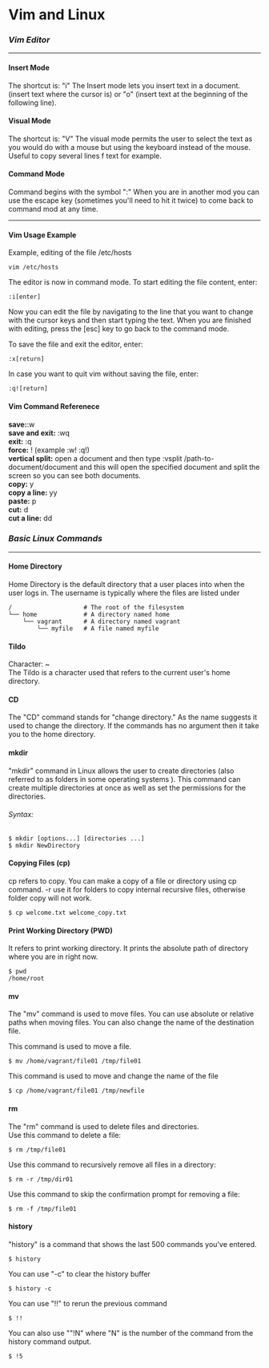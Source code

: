# **Vim and Linux**

### *Vim Editor*

-------------------------

#### Insert Mode

The shortcut is: "i"
The Insert mode lets you insert text in a document.  (insert text where the cursor is) or "o" (insert text at the beginning of the following line).

#### Visual Mode

The shortcut is: "V"
The visual mode permits the user to select the text as you would do with a mouse but using the keyboard instead of the mouse. Useful to copy several lines f text for example.

#### Command Mode

Command begins with the symbol ":"
When you are in another mod you can use the escape key (sometimes you'll need to hit it twice) to come back to command mod at any time.

------------------

#### Vim Usage Example

Example, editing of the file /etc/hosts
```
vim /etc/hosts
```

The editor is now in command mode. To start editing the file content, enter:
```
:i[enter]
```

Now you can edit the file by navigating to the line that you want to change with the cursor keys and then start typing the text. When you are finished with editing, press the [esc] key to go back to the command mode.

To save the file and exit the editor, enter:
```
:x[return]
```
In case you want to quit vim without saving the file, enter:
```
:q![return]
```

#### Vim Command Referenece

**save:**:w  
**save and exit:** :wq  
**exit:** :q  
**force:** ! (example :w! :q!)  
**vertical split:** open a document and then type :vsplit /path-to-document/document and this will open   the specified document and split the screen so you can see both documents.  
**copy:** y  
**copy a line:** yy  
**paste:** p  
**cut:** d  
**cut a line:** dd  

### *Basic Linux Commands*  
-------------------------------  

#### Home Directory
Home Directory is the default directory that a user places into when the user logs in. The username is typically where the files are listed under
```
/                    # The root of the filesystem
└── home             # A directory named home
    └── vagrant      # A directory named vagrant
        └── myfile   # A file named myfile
```

#### Tildo

Character: ~  
The Tildo is a character used that refers to the current user's home directory.

#### CD

The "CD" command stands for "change directory." As the name suggests it used to change the directory. If the commands has no argument then it take you to   the home directory.

#### mkdir

"mkdir" command in Linux allows the user to create directories (also referred to as folders in some operating systems ). This command can create multiple directories at once as well as set the permissions for the directories.
###### *Syntax:*
```
$ mkdir [options...] [directories ...]
$ mkdir NewDirectory
```
#### Copying Files (cp)
cp refers to copy. You can make a copy of a file or directory using cp command. -r use it for folders to copy internal recursive files, otherwise folder copy will not work.
```
$ cp welcome.txt welcome_copy.txt
```
#### Print Working Directory (PWD)
It refers to print working directory. It prints the absolute path of directory where you are in right now.
```
$ pwd
/home/root
```
#### mv
The "mv" command is used to move files. You can use absolute or relative paths when moving files. You can also change the name of the destination file.  

This command is used to move a file.
```
$ mv /home/vagrant/file01 /tmp/file01
```
This command is used to move and change the name of the file  
```
$ cp /home/vagrant/file01 /tmp/newfile
```
#### rm

The "rm" command is used to delete files and directories.  
Use this command to delete a file:
```
$ rm /tmp/file01
```
Use this command to recursively remove all files in a directory:
```
$ rm -r /tmp/dir01
```
Use this command to skip the confirmation prompt for removing a file:
```
$ rm -f /tmp/file01
```
#### history
"history" is a command that shows the last 500 commands you've entered.
```
$ history
```
You can use "-c" to clear the history buffer
```
$ history -c
```
You can use "!!" to rerun the previous command
```
$ !!
```
You can also use ""!N" where "N" is the number of the command from the history command output.
```
$ !5
```
